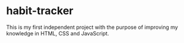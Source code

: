 # habit-tracker
This is my first independent project with the purpose of improving my knowledge in HTML, CSS and JavaScript.
